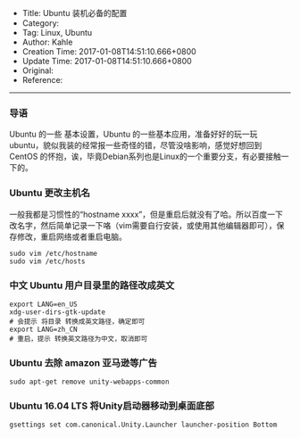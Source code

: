 - Title: Ubuntu 装机必备的配置
- Category:
- Tag: Linux, Ubuntu
- Author: Kahle
- Creation Time: 2017-01-08T14:51:10.666+0800
- Update Time: 2017-01-08T14:51:10.666+0800
- Original:
- Reference:

---


### 导语

Ubuntu 的一些 基本设置，Ubuntu 的一些基本应用，准备好好的玩一玩ubuntu，貌似我装的经常报一些奇怪的错，尽管没啥影响，感觉好想回到 CentOS 的怀抱，诶，毕竟Debian系列也是Linux的一个重要分支，有必要接触一下的。


### Ubuntu 更改主机名

一般我都是习惯性的“hostname xxxx”，但是重启后就没有了哈。所以百度一下改名字，然后简单记录一下咯（vim需要自行安装，或使用其他编辑器即可），保存修改，重启网络或者重启电脑。
```
sudo vim /etc/hostname
sudo vim /etc/hosts
```


### 中文 Ubuntu 用户目录里的路径改成英文

```
export LANG=en_US
xdg-user-dirs-gtk-update
# 会提示 将目录 转换成英文路径，确定即可
export LANG=zh_CN
# 重启，提示 转换英文路径为中文，取消即可
```


### Ubuntu 去除 amazon 亚马逊等广告

```
sudo apt-get remove unity-webapps-common
```


### Ubuntu 16.04 LTS 将Unity启动器移动到桌面底部

```
gsettings set com.canonical.Unity.Launcher launcher-position Bottom
```


